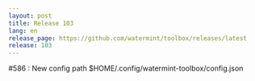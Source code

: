 ```yaml
---
layout: post
title: Release 103
lang: en
release_page: https://github.com/watermint/toolbox/releases/latest
release: 103
---
```


#586 : New config path $HOME/.config/watermint-toolbox/config.json

